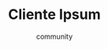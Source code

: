 ---
layout: ipsumpage

title: Cliente Ipsum
key: cliente
description: "Dedicado aos nossos queridos clientes!"
author: community
collaborative: true


titleColor: "#5ECAED"
descColor: "#3B5998"
genBtnTextColor: "#ffffff"
genBtnBgColor: "#5ECAED"
genBtnText: "É rapidinho!"
labelTextColor: "#ffffff"
labelBgColor: "#5ECAED"
labelBorderColor: "#3B5998"



language:
  - name: Português
    text:
    - "Isso tudo? Meu sobrinho faz pela metade do preço."
    - "Indicação é melhor que dinheiro."
    - "Quero um sistema simples..."
    - "Eu quero o seu melhor preço."
    - "Faz uma busca igual do Google no meu site. É só um campo de busca que busque pelo site inteiro."
    - "O que dá pra fazer com R$300,00?"
    - "Preciso para ontem."
    - "Tá muito caro, ví um site maior que esse que custava 15 doletas."
    - "Meu deus que absurdo esse preço, vou fazer no Wix."
    - "Vai ser simples, só pegar uns plugins prontos na internet e instalar."
    - "Tá tudo pronto já, é só alterar umas coisinhas."
    - "Tudo isso por 5 páginas?"
    - "O que acontece é o seguinte, procuro alguém para parceria, eu tenho a ideia e você desenvolve."
    - "Só uma alteraçãozinha."
    - "Tem como fazer uma alteraçãozinha...?"
    - "Se você não cobrar nada, ou quase nada eu te dou uma porcentagem nos lucros."
---